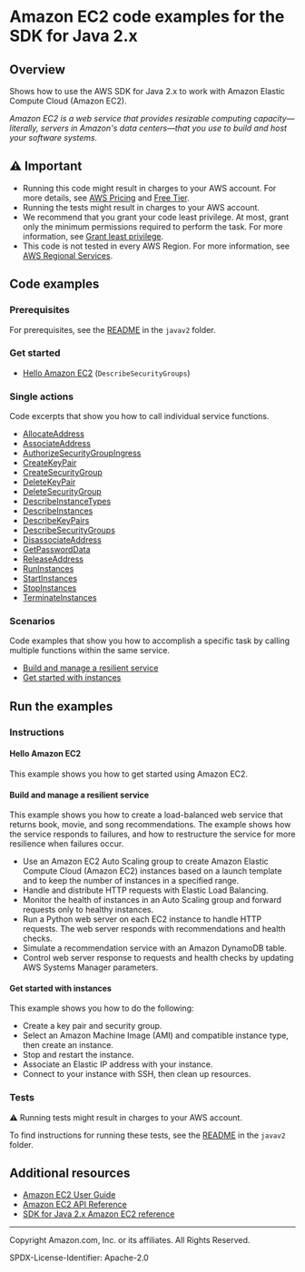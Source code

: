 # Amazon EC2 code examples for the SDK for Java 2.x

## Overview

Shows how to use the AWS SDK for Java 2.x to work with Amazon Elastic Compute Cloud (Amazon EC2).

<!--custom.overview.start-->
<!--custom.overview.end-->

_Amazon EC2 is a web service that provides resizable computing capacity—literally, servers in Amazon's data centers—that you use to build and host your software systems._

## ⚠ Important

* Running this code might result in charges to your AWS account. For more details, see [AWS Pricing](https://aws.amazon.com/pricing/) and [Free Tier](https://aws.amazon.com/free/).
* Running the tests might result in charges to your AWS account.
* We recommend that you grant your code least privilege. At most, grant only the minimum permissions required to perform the task. For more information, see [Grant least privilege](https://docs.aws.amazon.com/IAM/latest/UserGuide/best-practices.html#grant-least-privilege).
* This code is not tested in every AWS Region. For more information, see [AWS Regional Services](https://aws.amazon.com/about-aws/global-infrastructure/regional-product-services).

<!--custom.important.start-->
<!--custom.important.end-->

## Code examples

### Prerequisites

For prerequisites, see the [README](../../README.md#Prerequisites) in the `javav2` folder.


<!--custom.prerequisites.start-->
<!--custom.prerequisites.end-->

### Get started

- [Hello Amazon EC2](src/main/java/com/example/ec2/scenario/EC2Actions.java#L628) (`DescribeSecurityGroups`)


### Single actions

Code excerpts that show you how to call individual service functions.

- [AllocateAddress](src/main/java/com/example/ec2/scenario/EC2Actions.java#L282)
- [AssociateAddress](src/main/java/com/example/ec2/scenario/EC2Actions.java#L253)
- [AuthorizeSecurityGroupIngress](src/main/java/com/example/ec2/scenario/EC2Actions.java#L661)
- [CreateKeyPair](src/main/java/com/example/ec2/scenario/EC2Actions.java#L740)
- [CreateSecurityGroup](src/main/java/com/example/ec2/scenario/EC2Actions.java#L661)
- [DeleteKeyPair](src/main/java/com/example/ec2/scenario/EC2Actions.java#L94)
- [DeleteSecurityGroup](src/main/java/com/example/ec2/scenario/EC2Actions.java#L122)
- [DescribeInstanceTypes](src/main/java/com/example/ec2/scenario/EC2Actions.java#L522)
- [DescribeInstances](src/main/java/com/example/ec2/scenario/EC2Actions.java#L569)
- [DescribeKeyPairs](src/main/java/com/example/ec2/scenario/EC2Actions.java#L716)
- [DescribeSecurityGroups](src/main/java/com/example/ec2/scenario/EC2Actions.java#L629)
- [DisassociateAddress](src/main/java/com/example/ec2/scenario/EC2Actions.java#L227)
- [GetPasswordData](src/main/java/com/example/ec2/GetPasswordData.java#L6)
- [ReleaseAddress](src/main/java/com/example/ec2/scenario/EC2Actions.java#L197)
- [RunInstances](src/main/java/com/example/ec2/scenario/EC2Actions.java#L483)
- [StartInstances](src/main/java/com/example/ec2/scenario/EC2Actions.java#L306)
- [StopInstances](src/main/java/com/example/ec2/scenario/EC2Actions.java#L371)
- [TerminateInstances](src/main/java/com/example/ec2/scenario/EC2Actions.java#L145)

### Scenarios

Code examples that show you how to accomplish a specific task by calling multiple
functions within the same service.

- [Build and manage a resilient service](../../usecases/resilient_service/src/main/java/com/example/resilient/Main.java)
- [Get started with instances](src/main/java/com/example/ec2/scenario/EC2Scenario.java)


<!--custom.examples.start-->
<!--custom.examples.end-->

## Run the examples

### Instructions


<!--custom.instructions.start-->
<!--custom.instructions.end-->

#### Hello Amazon EC2

This example shows you how to get started using Amazon EC2.



#### Build and manage a resilient service

This example shows you how to create a load-balanced web service that returns book, movie, and song recommendations. The example shows how the service responds to failures, and how to restructure the service for more resilience when failures occur.

- Use an Amazon EC2 Auto Scaling group to create Amazon Elastic Compute Cloud (Amazon EC2) instances based on a launch template and to keep the number of instances in a specified range.
- Handle and distribute HTTP requests with Elastic Load Balancing.
- Monitor the health of instances in an Auto Scaling group and forward requests only to healthy instances.
- Run a Python web server on each EC2 instance to handle HTTP requests. The web server responds with recommendations and health checks.
- Simulate a recommendation service with an Amazon DynamoDB table.
- Control web server response to requests and health checks by updating AWS Systems Manager parameters.

<!--custom.scenario_prereqs.cross_ResilientService.start-->
<!--custom.scenario_prereqs.cross_ResilientService.end-->


<!--custom.scenarios.cross_ResilientService.start-->
<!--custom.scenarios.cross_ResilientService.end-->

#### Get started with instances

This example shows you how to do the following:

- Create a key pair and security group.
- Select an Amazon Machine Image (AMI) and compatible instance type, then create an instance.
- Stop and restart the instance.
- Associate an Elastic IP address with your instance.
- Connect to your instance with SSH, then clean up resources.

<!--custom.scenario_prereqs.ec2_Scenario_GetStartedInstances.start-->
<!--custom.scenario_prereqs.ec2_Scenario_GetStartedInstances.end-->


<!--custom.scenarios.ec2_Scenario_GetStartedInstances.start-->
<!--custom.scenarios.ec2_Scenario_GetStartedInstances.end-->

### Tests

⚠ Running tests might result in charges to your AWS account.


To find instructions for running these tests, see the [README](../../README.md#Tests)
in the `javav2` folder.



<!--custom.tests.start-->
<!--custom.tests.end-->

## Additional resources

- [Amazon EC2 User Guide](https://docs.aws.amazon.com/AWSEC2/latest/UserGuide/concepts.html)
- [Amazon EC2 API Reference](https://docs.aws.amazon.com/AWSEC2/latest/APIReference/Welcome.html)
- [SDK for Java 2.x Amazon EC2 reference](https://sdk.amazonaws.com/java/api/latest/software/amazon/awssdk/services/ec2/package-summary.html)

<!--custom.resources.start-->
<!--custom.resources.end-->

---

Copyright Amazon.com, Inc. or its affiliates. All Rights Reserved.

SPDX-License-Identifier: Apache-2.0